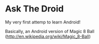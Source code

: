 # Ask The Droid

My very first attemp to learn Android!

Basically, an Android version of Magic 8 Ball (http://en.wikipedia.org/wiki/Magic_8-Ball)
